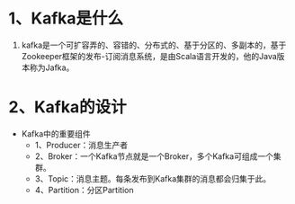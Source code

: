 # 1、Kafka是什么 #
1. kafka是一个可扩容弄的、容错的、分布式的、基于分区的、多副本的，基于Zookeeper框架的发布-订阅消息系统，是由Scala语言开发的，他的Java版本称为Jafka。

# 2、Kafka的设计
 - Kafka中的重要组件
    - 1、Producer：消息生产者
    - 2、Broker：一个Kafka节点就是一个Broker，多个Kafka可组成一个集群。
    - 3、Topic：消息主题。每条发布到Kafka集群的消息都会归集于此。
    - 4、Partition：分区Partition
